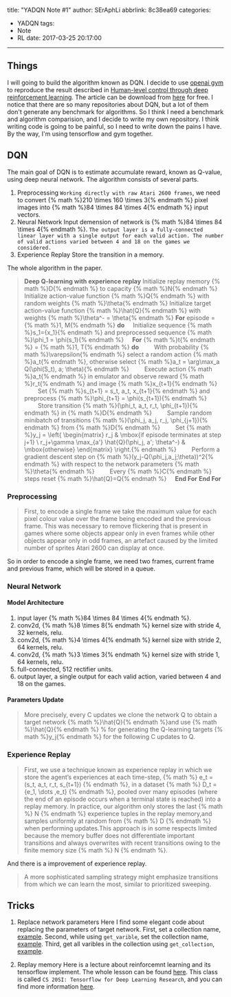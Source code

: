 title: "YADQN Note #1"
author: SErAphLi
abbrlink: 8c38ea69
categories:
  - YADQN
tags:
  - Note
  - RL
date: 2017-03-25 20:17:00
---

## Things

I will going to build the algorithm known as DQN. I decide to use [openai gym][1] to reproduce the result described in [Human-level control through deep reinforcement learning][2]. The article can be download from [here][3] for free.
I notice that there are so many repositories about DQN, but a lot of them don't generate any benchmark for algorithms. So I think I need a benchmark and algorithm comparision, and I decide to write my own repository.
I think writing code is going to be painful, so I need to write down the pains I have. By the way, I'm using tensorflow and gym together.
<!--more-->

## DQN

The main goal of DQN is to estimate accumulate reward, known as Q-value, using deep neural network. The algorithm consists of several parts.

1. Preprocessing
  `Working directly with raw Atari 2600 frames`, we need to convert {% math %}210 \times 160 \times 3{% endmath %} pixel images into {% math %}84 \times 84 \times 4{% endmath %} input vectors.
2. Neural Network
  Input demension of network is {% math %}84 \times 84 \times 4{% endmath %}. `The output layer is a fully-connected linear layer with a single output for each valid action. The number of valid actions varied between 4 and 18 on the games we considered.`
3. Experience Replay
  Store the transition in a memory.

The whole algorithm in the paper.

> **Deep Q-learning with experience replay**
> Initialize replay memory {% math %}D{% endmath %} to capacity {% math %}N{% endmath %}
> Initialize action-value function {% math %}Q{% endmath %} with random weights {% math %}\theta{% endmath %}
> Initialize target action-value function {% math %}\hat{Q}{% endmath %} with weights {% math %}\theta^- = \theta{% endmath %}
> **For** episode = {% math %}1, M{% endmath %} **do**
> &nbsp;&nbsp;&nbsp;&nbsp;Initialize sequence {% math %}s_1=\{x_1\}{% endmath %} and preprocessed sequence {% math %}\phi_1 = \phi(s_1){% endmath %}
> &nbsp;&nbsp;&nbsp;&nbsp;**For** {% math %}t{% endmath %} = {% math %}1, T{% endmath %} **do**
> &nbsp;&nbsp;&nbsp;&nbsp;&nbsp;&nbsp;&nbsp;&nbsp;With probability {% math %}\varepsilon{% endmath %} select a random action {% math %}a_t{% endmath %}, otherwise select {% math %}a_t = \arg\max_a Q(\phi(S_t), a; \theta){% endmath %}
> &nbsp;&nbsp;&nbsp;&nbsp;&nbsp;&nbsp;&nbsp;&nbsp;Execute action {% math %}a_t{% endmath %} in emulator and observe reward {% math %}r_t{% endmath %} and image {% math %}x_{t+1}{% endmath %}
> &nbsp;&nbsp;&nbsp;&nbsp;&nbsp;&nbsp;&nbsp;&nbsp;Set {% math %}s_{t+1} = s_t, a_t, x_{t+1}{% endmath %} and preprocess {% math %}\phi_{t+1} = \phi(s_{t+1}){% endmath %}
> &nbsp;&nbsp;&nbsp;&nbsp;&nbsp;&nbsp;&nbsp;&nbsp;Store transition {% math %}(\phi_t, a_t, r_t, \phi_{t+1}){% endmath %} in {% math %}D{% endmath %}
> &nbsp;&nbsp;&nbsp;&nbsp;&nbsp;&nbsp;&nbsp;&nbsp;Sample random minibatch of transitions {% math %}(\phi_j, a_j, r_j, \phi_{j+1}){% endmath %} from {% math %}D{% endmath %}
> &nbsp;&nbsp;&nbsp;&nbsp;&nbsp;&nbsp;&nbsp;&nbsp;Set {% math %}y_j = \left\{ \begin{matrix} r_j & \mbox{if episode terminates at step j+1} \\ r_j+\gamma \max_{a'} \hat{Q}(\phi_j, a'; \theta^-) & \mbox{otherwise} \end{matrix} \right.{% endmath %}
> &nbsp;&nbsp;&nbsp;&nbsp;&nbsp;&nbsp;&nbsp;&nbsp;Perform a gradient descent step on {% math %}(y_j-Q(\phi_j,a_j;\theta))^2{% endmath %} with respect to the network parameters {% math %}\theta{% endmath %}
> &nbsp;&nbsp;&nbsp;&nbsp;&nbsp;&nbsp;&nbsp;&nbsp;Every {% math %}C{% endmath %} steps reset {% math %}\hat{Q}=Q{% endmath %}
> &nbsp;&nbsp;&nbsp;&nbsp;**End For**
> **End For**

### Preprocessing

> First, to encode a single frame we take the maximum value for each pixel colour value over the frame being encoded and the previous frame. This was necessary to remove flickering that is present in games where some objects appear only in even frames while other objects appear only in odd frames, an artefact caused by the limited number of sprites Atari 2600 can display at once.

So in order to encode a single frame, we need two frames, current frame and previous frame, which will be stored in a queue.

### Neural Network

#### Model Architecture

1. input layer {% math %}84 \times 84 \times 4{% endmath %}.
2. conv2d, {% math %}8 \times 8{% endmath %} kernel size with stride 4, 32 kernels, relu.
3. conv2d, {% math %}4 \times 4{% endmath %} kernel size with stride 2, 64 kernels, relu.
4. conv2d, {% math %}3 \times 3{% endmath %} kernel size with stride 1, 64 kernels, relu.
5. full-connected, 512 rectifier units.
6. output layer,  a single output for each valid action, varied between 4 and 18 on the games.

#### Parameters Update

> More precisely, every C updates we clone the network Q to obtain a target network {% math %}\hat{Q}{% endmath %}and use {% math %}\hat{Q}{% endmath %} % for generating the Q-learning targets {% math %}y_j{% endmath %} for the following C updates to Q.

### Experience Replay

> First, we use a technique known as experience replay in which we store the agent’s experiences at each time-step, {% math %} e_t = (s_t, a_t, r_t, s_{t+1}) {% endmath %}, in a dataset {% math %} D_t = \{e_1, \dots ,e_t\} {% endmath %}, pooled over many episodes (where the end of an episode occurs when a terminal state is reached) into a replay memory.
> In practice, our algorithm only stores the last {% math %} N {% endmath %} experience tuples in the replay memory,and samples uniformly at random from {% math %} D {% endmath %} when performing updates.This approach is in some respects limited because the memory buffer does not differentiate important transitions and always overwrites with recent transitions owing to the finite memory size {% math %} N {% endmath %}.

And there is a improvement of experience replay.

> A more sophisticated sampling strategy might emphasize transitions from which we can learn the most, similar to prioritized sweeping.

## Tricks

1. Replace network parameters
  Here I find some elegant code about replacing the parameters of target network. First, set a collection name, [example][4]. Second, while using `get_varible`, set the collection name, [example][5]. Third, get all varibles in the collection using `get_collection`, [example][6].

2. Replay memory
  Here is a lecture about reinforcemnt learning and its tensorflow implement. The whole lesson can be found [here][7]. This class is called `CS 20SI: Tensorflow for Deep Learning Research`, and you can find more information [here][8].


[1]: https://gym.openai.com/
[2]: http://www.nature.com/nature/journal/v518/n7540/full/nature14236.html
[3]: https://www.cs.swarthmore.edu/~meeden/cs63/s15/nature15b.pdf
[4]: https://github.com/MorvanZhou/tutorials/blob/master/Reinforcement_learning_TUT/5_Deep_Q_Network/DQN_modified.py#L96
[5]: https://github.com/MorvanZhou/tutorials/blob/master/Reinforcement_learning_TUT/5_Deep_Q_Network/DQN_modified.py#L69
[6]: https://github.com/MorvanZhou/tutorials/blob/master/Reinforcement_learning_TUT/5_Deep_Q_Network/DQN_modified.py#L132
[7]: http://web.stanford.edu/class/cs20si/lectures/slides_14.pdf
[8]: http://web.stanford.edu/class/cs20si/
